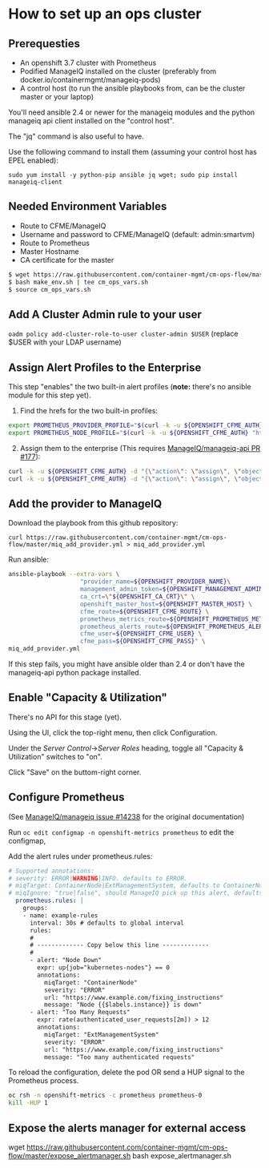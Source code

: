 # How to set up an ops cluster

## Prerequesties

* An openshift 3.7 cluster with Prometheus
* Podified ManageIQ installed on the cluster (preferably from docker.io/containermgmt/manageiq-pods)
* A control host (to run the ansible playbooks from, can be the cluster master or your laptop)

You'll need ansible 2.4 or newer for the manageiq modules and the python manageiq api client installed on the "control host".

The "jq" command is also useful to have.

Use the following command to install them (assuming your control host has EPEL enabled):

``sudo yum install -y python-pip ansible jq wget; sudo pip install manageiq-client``

## Needed Environment Variables

* Route to CFME/ManageIQ
* Username and password to CFME/ManageIQ (default: admin:smartvm)
* Route to Prometheus
* Master Hostname
* CA certificate for the master

```bash
$ wget https://raw.githubusercontent.com/container-mgmt/cm-ops-flow/master/make_env.sh
$ bash make_env.sh | tee cm_ops_vars.sh
$ source cm_ops_vars.sh
```
## Add A Cluster Admin rule to your user
``oadm policy add-cluster-role-to-user cluster-admin $USER`` (replace $USER with your LDAP username)

## Assign Alert Profiles to the Enterprise

This step "enables" the two built-in alert profiles (**note:** there's no ansible module for this step yet).

1. Find the hrefs for the two built-in profiles:

```bash
export PROMETHEUS_PROVIDER_PROFILE="$(curl -k -u ${OPENSHIFT_CFME_AUTH} "https://${OPENSHIFT_CFME_ROUTE}/api/alert_definition_profiles?filter\[\]=guid=a16fcf51-e2ae-492d-af37-19de881476ad" | jq -r ".resources[0].href")"``
export PROMETHEUS_NODE_PROFILE="$(curl -k -u ${OPENSHIFT_CFME_AUTH} "https://${OPENSHIFT_CFME_ROUTE}/api/alert_definition_profiles?filter\[\]=guid=ff0fb114-be03-4685-bebb-b6ae8f13d7ad" | jq -r ".resources[0].href")"``
```
2. Assign them to the enterprise (This requires [ManageIQ/manageiq-api PR #177](https://github.com/ManageIQ/manageiq-api/pull/177)):

```bash
curl -k -u ${OPENSHIFT_CFME_AUTH} -d "{\"action\": \"assign\", \"objects\": [\"https://${OPENSHIFT_CFME_ROUTE}/api/enterprises/1\"]}" ${PROMETHEUS_PROVIDER_PROFILE}
curl -k -u ${OPENSHIFT_CFME_AUTH} -d "{\"action\": \"assign\", \"objects\": [\"https://${OPENSHIFT_CFME_ROUTE}/api/enterprises/1\"]}" ${PROMETHEUS_NODE_PROFILE}
```

## Add the provider to ManageIQ

Download the playbook from this github repository:

``curl https://raw.githubusercontent.com/container-mgmt/cm-ops-flow/master/miq_add_provider.yml > miq_add_provider.yml``

Run ansible:

```bash
ansible-playbook --extra-vars \
                    "provider_name=${OPENSHIFT_PROVIDER_NAME}\
                    management_admin_token=${OPENSHIFT_MANAGEMENT_ADMIN_TOKEN} \
                    ca_crt=\"${OPENSHIFT_CA_CRT}\" \
                    openshift_master_host=${OPENSHIFT_MASTER_HOST} \
                    cfme_route=${OPENSHIFT_CFME_ROUTE} \
                    prometheus_metrics_route=${OPENSHIFT_PROMETHEUS_METRICS_ROUTE} \
                    prometheus_alerts_route=${OPENSHIFT_PROMETHEUS_ALERTS_ROUTE} \
                    cfme_user=${OPENSHIFT_CFME_USER} \
                    cfme_pass=${OPENSHIFT_CFME_PASS}" \
miq_add_provider.yml
```

If this step fails, you might have ansible older than 2.4 or don't have the manageiq-api python package installed.

## Enable "Capacity & Utilization"
There's no API for this stage (yet).

Using the UI, click the top-right menu, then click Configuration.

Under the *Server Control*->*Server Roles* heading, toggle all "Capacity & Utilization" switches to "on".

Click "Save" on the buttom-right corner.

## Configure Prometheus

(See [ManageIQ/manageiq issue #14238](https://github.com/ManageIQ/manageiq/issues/14238) for the original documentation)

Run `oc edit configmap -n openshift-metrics prometheus` to edit the configmap,

Add the alert rules under prometheus.rules:

```yaml
# Supported annotations:
# severity: ERROR|WARNING|INFO. defaults to ERROR.
# miqTarget: ContainerNode|ExtManagementSystem, defaults to ContainerNode.
# miqIgnore: "true|false", should ManageIQ pick up this alert, defaults to true.
  prometheus.rules: |
    groups:
    - name: example-rules
      interval: 30s # defaults to global interval
      rules:
      # 
      # ------------- Copy below this line -------------
      #
      - alert: "Node Down"
        expr: up{job="kubernetes-nodes"} == 0
        annotations:
          miqTarget: "ContainerNode"
          severity: "ERROR"
          url: "https://www.example.com/fixing_instructions"
          message: "Node {{$labels.instance}} is down"
      - alert: "Too Many Requests"
        expr: rate(authenticated_user_requests[2m]) > 12
        annotations:
          miqTarget: "ExtManagementSystem"
          severity: "ERROR"
          url: "https://www.example.com/fixing_instructions"
          message: "Too many authenticated requests"
```
To reload the configuration, delete the pod OR send a HUP signal to the Prometheus process.

```bash
oc rsh -n openshift-metrics -c prometheus prometheus-0
kill -HUP 1
```

## Expose the alerts manager for external access

wget https://raw.githubusercontent.com/container-mgmt/cm-ops-flow/master/expose_alertmanager.sh
bash expose_alertmanager.sh
